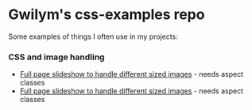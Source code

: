 # Gwilym's css-examples repo
Some examples of things I often use in my projects:

### CSS and image handling

  * [Full page slideshow to handle different sized images](http://htmlpreview.github.io/?https://github.com/netm/css-examples/blob/master/full_page_slideshow.html) - needs aspect classes
  * [Full page slideshow to handle different sized images](http://htmlpreview.github.io/?https://github.com/netm/css-examples/blob/master/background-cover.html) - needs aspect classes
